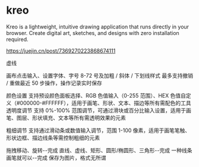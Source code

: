 # kreo
Kreo is a lightweight, intuitive drawing application that runs directly in your browser. Create digital art, sketches, and designs with zero installation required.


https://juejin.cn/post/7369270223868674111


虚线

画布点击输入、设置字体、字号 8-72 号及加粗 / 斜体 / 下划线样式
最多支持撤销 / 重做最近 50 步操作，操作记录实时保存

颜色设置  支持预设颜色面板选择、RGB 色值输入（0-255 范围）、HEX 色值自定义（#000000-#FFFFFF），适用于画笔、形状、文本、描边等所有需配色的工具
透明度调节 支持 0%-100% 范围调节，可通过滑块或百分比输入设置，适用于画笔、图层、形状填充、文本等所有需透明效果的元素


粗细调节 支持通过滑动条或数值输入调节，范围 1-100 像素，适用于画笔笔触、形状边框、描边线条等需控制粗细的元素

拖拽移动、旋转--完成
直线、虚线、矩形、圆形/椭圆形、三角形--完成
一种线条画笔就可以--完成
保存为图片，格式无所谓